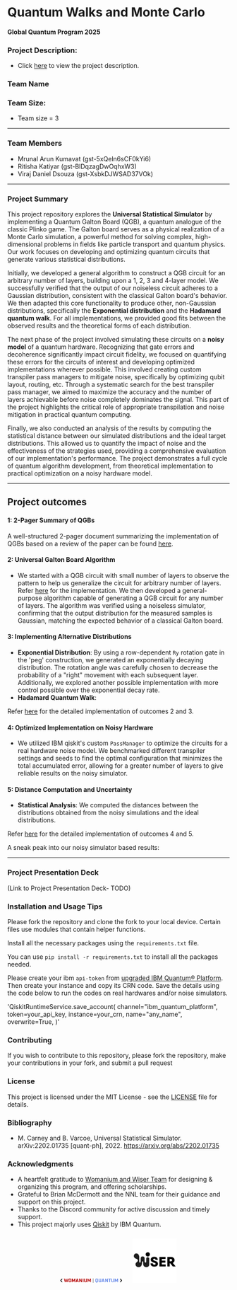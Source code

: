 # Quantum Walks and Monte Carlo
**Global Quantum Program 2025**

### Project Description:
  - Click [here](https://www.thewiser.org/quantum-walks-monte-carlo) to view the project description.


### Team Name

### Team Size:
  - Team size = 3

---

### Team Members
- Mrunal Arun Kumavat (gst-5xQeln6sCF0kYi6)
- Ritisha Katiyar (gst-BlDqzagDwOqhxW3)
- Viraj Daniel Dsouza (gst-XsbkDJWSAD37VOk)

---

### Project Summary
This project repository explores the **Universal Statistical Simulator** by implementing a Quantum Galton Board (QGB), a quantum analogue of the classic Plinko game. The Galton board serves as a physical realization of a Monte Carlo simulation, a powerful method for solving complex, high-dimensional problems in fields like particle transport and quantum physics. Our work focuses on developing and optimizing quantum circuits that generate various statistical distributions.

Initially, we developed a general algorithm to construct a QGB circuit for an arbitrary number of layers, building upon a 1, 2, 3 and 4-layer model. We successfully verified that the output of our noiseless circuit adheres to a Gaussian distribution, consistent with the classical Galton board's behavior. We then adapted this core functionality to produce other, non-Gaussian distributions, specifically the **Exponential distribution** and the **Hadamard quantum walk**. For all implementations, we provided good fits between the observed results and the theoretical forms of each distribution.

The next phase of the project involved simulating these circuits on a **noisy model** of a quantum hardware. Recognizing that gate errors and decoherence significantly impact circuit fidelity, we focused on quantifying these errors for the circuits of interest and developing optimized implementations wherever possible. This involved creating custom transpiler pass managers to mitigate noise, specifically by optimizing qubit layout, routing, etc. Through a systematic search for the best transpiler pass manager, we aimed to maximize the accuracy and the number of layers achievable before noise completely dominates the signal. This part of the project highlights the critical role of appropriate transpilation and noise mitigation in practical quantum computing.

Finally, we also conducted an analysis of the results by computing the statistical distance between our simulated distributions and the ideal target distributions. This allowed us to quantify the impact of noise and the effectiveness of the strategies used, providing a comprehensive evaluation of our implementation's performance. The project demonstrates a full cycle of quantum algorithm development, from theoretical implementation to practical optimization on a noisy hardware model.

---

## Project outcomes

#### 1: 2-Pager Summary of QGBs
A well-structured 2-pager document summarizing the implementation of QGBs based on a review of the paper can be found [here](). 


#### 2: Universal Galton Board Algorithm
* We started with a QGB circuit with small number of layers to observe the pattern to help us generalize the circuit for arbitrary number of layers. Refer [here](https://github.com/virajd98/Q-Plinkers/blob/main/Final%20Notebooks/Level-%201-4Galton_Board.ipynb) for the implementation. We then developed a general-purpose algorithm capable of generating a QGB circuit for any number of layers. The algorithm was verified using a noiseless simulator, confirming that the output distribution for the measured samples is Gaussian, matching the expected behavior of a classical Galton board. 


#### 3: Implementing Alternative Distributions
* **Exponential Distribution**: By using a row-dependent `Ry` rotation gate in the 'peg' construction, we  generated an exponentially decaying distribution. The rotation angle was carefully chosen to decrease the probability of a "right" movement with each subsequent layer. Additionally, we explored another possible implementation with more control possible over the exponential decay rate. 
* **Hadamard Quantum Walk**: 

Refer [here](https://github.com/virajd98/Q-Plinkers/blob/main/Final%20Notebooks/Generalized_Galton_Board.ipynb) for the detailed implementation of outcomes 2 and 3. 

#### 4: Optimized Implementation on Noisy Hardware
* We utilized IBM qiskit's custom `PassManager` to optimize the circuits for a real hardware noise model. We benchmarked different transpiler settings and seeds to find the optimal configuration that minimizes the total accumulated error, allowing for a greater number of layers to give reliable results on the noisy simulator.

#### 5: Distance Computation and Uncertainty
* **Statistical Analysis**: We computed the distances between the distributions obtained from the noisy simulations and the ideal distributions.

Refer [here](https://github.com/virajd98/Q-Plinkers/blob/main/Final%20Notebooks/Noisy_QGB.ipynb) for the detailed implementation of outcomes 4 and 5. 


A sneak peak into our noisy simulator based results:

<!-- <p align="center">
<img src= alt="Description" width="255">
</p> -->

---

### Project Presentation Deck
(Link to Project Presentation Deck- TODO)

### Installation and Usage Tips

Please fork the repository and clone the fork to your local device. Certain files use modules that contain helper functions. 

Install all the necessary packages using the `requirements.txt` file. 

You can use `pip install -r requirements.txt` to install all the packages needed.

Please create your ibm `api-token` from [upgraded IBM Quantum&reg; Platform](https://quantum.cloud.ibm.com/). Then create your instance and copy its CRN code. Save the details using the code below to run the codes on real hardwares and/or noise simulators. 


'QiskitRuntimeService.save_account(
    channel="ibm_quantum_platform",
    token=your_api_key,
    instance=your_crn,
    name="any_name",
    overwrite=True,
)'

### Contributing

If you wish to contribute to this repository, please fork the repository, make your contributions in your fork, and submit a pull request


### License

This project is licensed under the MIT License - see the [LICENSE](MIT-LICENSE.txt) file for details.

### Bibliography

- M. Carney and B. Varcoe, Universal Statistical Simulator. arXiv:2202.01735 [quant-ph], 2022. https://arxiv.org/abs/2202.01735

### Acknowledgments

- A heartfelt gratitude to [Womanium and Wiser Team](https://www.thewiser.org/about-wiser) for designing & organizing this program, and offering scholarships. 
- Grateful to Brian McDermott and the NNL team for their guidance and support on this project.
- Thanks to the Discord community for active discussion and timely support.
- This project majorly uses [Qiskit](https://www.ibm.com/quantum/qiskit) by IBM Quantum. 

<p align="center">
  <img src="Images/LOGO - Womanium Quantum - Transparent - Long.png" alt="Womanium Logo" width="140" style="margin:10px;" />
  <img src="Images/WISER Logo black.png" alt="Wiser Logo" width="100" style="margin:10px;" />
</p>